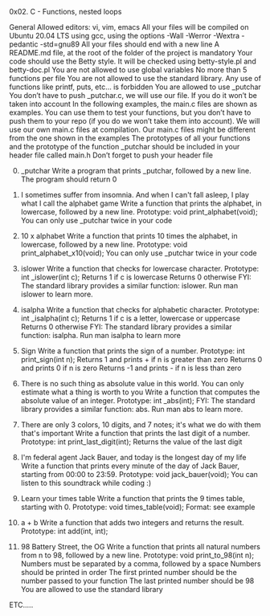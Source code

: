 0x02. C - Functions, nested loops

General
Allowed editors: vi, vim, emacs
All your files will be compiled on Ubuntu 20.04 LTS using gcc, using the options -Wall -Werror -Wextra -pedantic -std=gnu89
All your files should end with a new line
A README.md file, at the root of the folder of the project is mandatory
Your code should use the Betty style. It will be checked using betty-style.pl and betty-doc.pl
You are not allowed to use global variables
No more than 5 functions per file
You are not allowed to use the standard library. Any use of functions like printf, puts, etc… is forbidden
You are allowed to use _putchar
You don’t have to push _putchar.c, we will use our file. If you do it won’t be taken into account
In the following examples, the main.c files are shown as examples. You can use them to test your functions, but you don’t have to push them to your repo (if you do we won’t take them into account). We will use our own main.c files at compilation. Our main.c files might be different from the one shown in the examples
The prototypes of all your functions and the prototype of the function _putchar should be included in your header file called main.h
Don’t forget to push your header file

0. _putchar
Write a program that prints _putchar, followed by a new line.
The program should return 0

1. I sometimes suffer from insomnia. And when I can't fall asleep, I play what I call the alphabet game
Write a function that prints the alphabet, in lowercase, followed by a new line.
Prototype: void print_alphabet(void);
You can only use _putchar twice in your code

2. 10 x alphabet
Write a function that prints 10 times the alphabet, in lowercase, followed by a new line.
Prototype: void print_alphabet_x10(void);
You can only use _putchar twice in your code

3. islower
Write a function that checks for lowercase character.
Prototype: int _islower(int c);
Returns 1 if c is lowercase
Returns 0 otherwise
FYI: The standard library provides a similar function: islower. Run man islower to learn more.

4. isalpha
Write a function that checks for alphabetic character.
Prototype: int _isalpha(int c);
Returns 1 if c is a letter, lowercase or uppercase
Returns 0 otherwise
FYI: The standard library provides a similar function: isalpha. Run man isalpha to learn more

5. Sign
Write a function that prints the sign of a number.
Prototype: int print_sign(int n);
Returns 1 and prints + if n is greater than zero
Returns 0 and prints 0 if n is zero
Returns -1 and prints - if n is less than zero

6. There is no such thing as absolute value in this world. You can only estimate what a thing is worth to you
Write a function that computes the absolute value of an integer.
Prototype: int _abs(int);
FYI: The standard library provides a similar function: abs. Run man abs to learn more.

7. There are only 3 colors, 10 digits, and 7 notes; it's what we do with them that's important
Write a function that prints the last digit of a number.
Prototype: int print_last_digit(int);
Returns the value of the last digit

8. I'm federal agent Jack Bauer, and today is the longest day of my life
Write a function that prints every minute of the day of Jack Bauer, starting from 00:00 to 23:59.
Prototype: void jack_bauer(void);
You can listen to this soundtrack while coding :)

9. Learn your times table
Write a function that prints the 9 times table, starting with 0.
Prototype: void times_table(void);
Format: see example

10. a + b
Write a function that adds two integers and returns the result.
Prototype: int add(int, int);

11. 98 Battery Street, the OG
Write a function that prints all natural numbers from n to 98, followed by a new line.
Prototype: void print_to_98(int n);
Numbers must be separated by a comma, followed by a space
Numbers should be printed in order
The first printed number should be the number passed to your function
The last printed number should be 98
You are allowed to use the standard library

ETC.....
